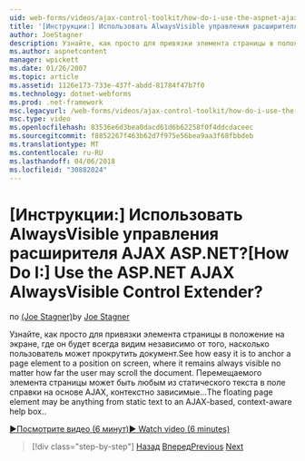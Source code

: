 ```yaml
---
uid: web-forms/videos/ajax-control-toolkit/how-do-i-use-the-aspnet-ajax-alwaysvisible-control-extender
title: '[Инструкции:] Использовать AlwaysVisible управления расширителя AJAX ASP.NET? | Документы Майкрософт'
author: JoeStagner
description: Узнайте, как просто для привязки элемента страницы в положение на экране, где он будет всегда видим независимо от того, насколько пользователь может прокрутить документ. ...
ms.author: aspnetcontent
manager: wpickett
ms.date: 01/26/2007
ms.topic: article
ms.assetid: 1126e173-733e-437f-abdd-81784f47b7f0
ms.technology: dotnet-webforms
ms.prod: .net-framework
msc.legacyurl: /web-forms/videos/ajax-control-toolkit/how-do-i-use-the-aspnet-ajax-alwaysvisible-control-extender
msc.type: video
ms.openlocfilehash: 83536e6d3bea0dacd61d6b62258f0f4ddcdaceec
ms.sourcegitcommit: f8852267f463b62d7f975e56bea9aa3f68fbbdeb
ms.translationtype: MT
ms.contentlocale: ru-RU
ms.lasthandoff: 04/06/2018
ms.locfileid: "30882024"
---
```

<a name="how-do-i-use-the-aspnet-ajax-alwaysvisible-control-extender"></a><span data-ttu-id="94ab4-105">[Инструкции:] Использовать AlwaysVisible управления расширителя AJAX ASP.NET?</span><span class="sxs-lookup"><span data-stu-id="94ab4-105">[How Do I:] Use the ASP.NET AJAX AlwaysVisible Control Extender?</span></span>
====================
<span data-ttu-id="94ab4-106">по [(Joe Stagner)](https://github.com/JoeStagner)</span><span class="sxs-lookup"><span data-stu-id="94ab4-106">by [Joe Stagner](https://github.com/JoeStagner)</span></span>

<span data-ttu-id="94ab4-107">Узнайте, как просто для привязки элемента страницы в положение на экране, где он будет всегда видим независимо от того, насколько пользователь может прокрутить документ.</span><span class="sxs-lookup"><span data-stu-id="94ab4-107">See how easy it is to anchor a page element to a position on screen, where it remains always visible no matter how far the user may scroll the document.</span></span> <span data-ttu-id="94ab4-108">Перемещаемого элемента страницы может быть любым из статического текста в поле справки на основе AJAX, контекстно зависимые...</span><span class="sxs-lookup"><span data-stu-id="94ab4-108">The floating page element may be anything from static text to an AJAX-based, context-aware help box..</span></span>

[<span data-ttu-id="94ab4-109">&#9654;Посмотрите видео (6 минут)</span><span class="sxs-lookup"><span data-stu-id="94ab4-109">&#9654; Watch video (6 minutes)</span></span>](https://channel9.msdn.com/Blogs/ASP-NET-Site-Videos/how-do-i-use-the-aspnet-ajax-alwaysvisible-control-extender)

> [!div class="step-by-step"]
> <span data-ttu-id="94ab4-110">[Назад](how-do-i-use-the-aspnet-ajax-modalpopup-extender-control.md)
> [Вперед](how-do-i-use-the-aspnet-ajax-accordion-control.md)</span><span class="sxs-lookup"><span data-stu-id="94ab4-110">[Previous](how-do-i-use-the-aspnet-ajax-modalpopup-extender-control.md)
[Next](how-do-i-use-the-aspnet-ajax-accordion-control.md)</span></span>
